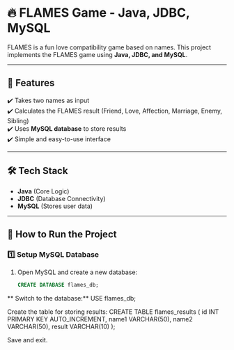 # 🔥 FLAMES Game - Java, JDBC, MySQL

FLAMES is a fun love compatibility game based on names. This project implements the FLAMES game using **Java, JDBC, and MySQL**.

---

## 📌 Features
✔️ Takes two names as input  
✔️ Calculates the FLAMES result (Friend, Love, Affection, Marriage, Enemy, Sibling)  
✔️ Uses **MySQL database** to store results  
✔️ Simple and easy-to-use interface  

---

## 🛠️ Tech Stack
- **Java** (Core Logic)  
- **JDBC** (Database Connectivity)  
- **MySQL** (Stores user data)  

---

## 🚀 How to Run the Project

### **1️⃣ Setup MySQL Database**
1. Open MySQL and create a new database:  
   ```sql
   CREATE DATABASE flames_db;


**
Switch to the database:**
USE flames_db;

Create the table for storing results:
CREATE TABLE flames_results (
    id INT PRIMARY KEY AUTO_INCREMENT,
    name1 VARCHAR(50),
    name2 VARCHAR(50),
    result VARCHAR(10)
);

Save and exit.

